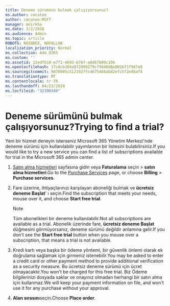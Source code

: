 ```yaml
---
title: Deneme sürümünü bulmak çalışıyorsunuz?
ms.author: cmcatee
author: cmcatee-MSFT
manager: mnirkhe
ms.date: 3/2/2018
ms.audience: Admin
ms.topic: article
ROBOTS: NOINDEX, NOFOLLOW
localization_priority: Normal
ms.collection: Adm_O365
ms.custom: ''
ms.assetid: 12edf610-e7f1-4693-b767-a8d67b09c10b
ms.openlocfilehash: 17c8cb304a8f2009279cf9646d8e0026f1f967e8
ms.sourcegitcommit: 9d78905c512192ffc4675468abd2efc5f2e4baf4
ms.translationtype: MT
ms.contentlocale: tr-TR
ms.lasthandoff: 04/23/2019
ms.locfileid: "32390340"
---
```

# <a name="trying-to-find-a-trial"></a><span data-ttu-id="3e988-102">Deneme sürümünü bulmak çalışıyorsunuz?</span><span class="sxs-lookup"><span data-stu-id="3e988-102">Trying to find a trial?</span></span>

<span data-ttu-id="3e988-103">Yeni bir hizmet deneyin isterseniz Microsoft 365 Yönetim Merkezi'nde deneme sürümü için kullanılabilir yayımlarının bir listesini bulabilirsiniz.</span><span class="sxs-lookup"><span data-stu-id="3e988-103">If you would like to try a new service you can find a list of subscriptions available for trial in the Microsoft 365 admin center.</span></span>
  
1. <span data-ttu-id="3e988-104">[Satın alma hizmetleri](https://go.microsoft.com/fwlink/p/?linkid=868433) sayfasına gidin veya **Faturalama** seçin \> **satın alma hizmetleri**.</span><span class="sxs-lookup"><span data-stu-id="3e988-104">Go to the [Purchase Services](https://go.microsoft.com/fwlink/p/?linkid=868433) page, or choose **Billing** \> **Purchase services**.</span></span>
    
2. <span data-ttu-id="3e988-105">Fare üzerine, ihtiyaçlarınızı karşılayan aboneliği bulmak ve **ücretsiz deneme Başlat**' ı seçin.</span><span class="sxs-lookup"><span data-stu-id="3e988-105">Find the subscription that meets your needs, mouse over it, and choose **Start free trial**.</span></span>
    
    > [!NOTE]
    > <span data-ttu-id="3e988-106">Tüm abonelikleri bir deneme kullanılabilir.</span><span class="sxs-lookup"><span data-stu-id="3e988-106">Not all subscriptions are available as a trial.</span></span> <span data-ttu-id="3e988-107">Abonelik üzerinde fare, **ücretsiz deneme Başlat** düğmesini görmüyorsanız, deneme sürümü değildir anlamına gelir.</span><span class="sxs-lookup"><span data-stu-id="3e988-107">If you don't see the **Start free trial** button when you mouse over a subscription, that means a trial is not available.</span></span> 
  
3. <span data-ttu-id="3e988-108">Kredi kartı veya başka bir ödeme yöntemi, bir güvenlik önlemi olarak ek doğrulama sağlamak için girmeniz istenebilir.</span><span class="sxs-lookup"><span data-stu-id="3e988-108">You may be asked to enter a credit card or other payment method to provide additional verification as a security measure.</span></span> <span data-ttu-id="3e988-109">Bu ücretsiz deneme sürümü için ücret olmayacaktır.</span><span class="sxs-lookup"><span data-stu-id="3e988-109">You won't be charged for this free trial.</span></span> <span data-ttu-id="3e988-110">Biz Ödeme bilgilerinizi dosyada saklar ve onayınız olmadan herhangi bir satın alma için kullanmaz.</span><span class="sxs-lookup"><span data-stu-id="3e988-110">We will keep your payment information on file, and won't use it for any purchase without your approval.</span></span>
    
4. <span data-ttu-id="3e988-111">**Alan sırasını**seçin.</span><span class="sxs-lookup"><span data-stu-id="3e988-111">Choose **Place order**.</span></span>
    


